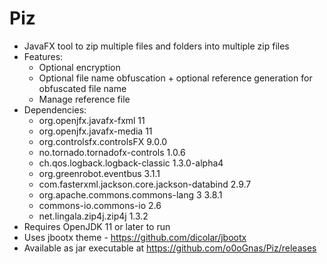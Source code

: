 # Piz
- JavaFX tool to zip multiple files and folders into multiple zip files
- Features:
	+ Optional encryption
	+ Optional file name obfuscation + optional reference generation for obfuscated file name
	+ Manage reference file
- Dependencies:
	+ org.openjfx.javafx-fxml 11
	+ org.openjfx.javafx-media 11
	+ org.controlsfx.controlsFX 9.0.0
	+ no.tornado.tornadofx-controls 1.0.6
	+ ch.qos.logback.logback-classic 1.3.0-alpha4
	+ org.greenrobot.eventbus 3.1.1
	+ com.fasterxml.jackson.core.jackson-databind 2.9.7
	+ org.apache.commons.commons-lang 3 3.8.1 
	+ commons-io.commons-io 2.6
	+ net.lingala.zip4j.zip4j 1.3.2
- Requires OpenJDK 11 or later to run
- Uses jbootx theme - https://github.com/dicolar/jbootx
- Available as jar executable at https://github.com/o0oGnas/Piz/releases